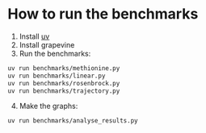 # How to run the benchmarks

1. Install [uv](https://docs.astral.sh/uv/)
2. Install grapevine
3. Run the benchmarks:

```sh
uv run benchmarks/methionine.py
uv run benchmarks/linear.py
uv run benchmarks/rosenbrock.py
uv run benchmarks/trajectory.py
```

4. Make the graphs:

```sh
uv run benchmarks/analyse_results.py
```

